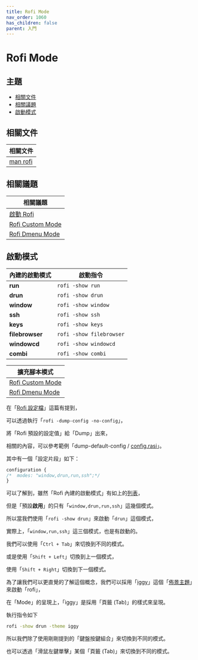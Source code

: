 ```yaml
---
title: Rofi Mode
nav_order: 1060
has_children: false
parent: 入門
---
```



# Rofi Mode




## 主題

* [相關文件](#相關文件)
* [相關議題](#相關議題)
* [啟動模式](#啟動模式)




## 相關文件

| 相關文件 |
| ------- |
| [man rofi](https://github.com/davatorium/rofi/blob/next/doc/rofi.1.markdown#available-modes) |




## 相關議題

| 相關議題 |
| ------- |
| [啟動 Rofi](https://samwhelp.github.io/note-about-rofi/read/start/launch-rofi.html) |
| [Rofi Custom Mode](https://samwhelp.github.io/note-about-rofi/read/start/rofi-custom-mode.html) |
| [Rofi Dmenu Mode](https://samwhelp.github.io/note-about-rofi/read/start/rofi-dmenu-mode.html) |




## 啟動模式

| 內建的啟動模式     | 啟動指令                   |
| ---------------- | ------------------------ |
| **run**          | `rofi -show run`         |
| **drun**         | `rofi -show drun`        |
| **window**       | `rofi -show window`      |
| **ssh**          | `rofi -show ssh`         |
| **keys**         | `rofi -show keys`        |
| **filebrowser**  | `rofi -show filebrowser` |
| **windowcd**     | `rofi -show windowcd`    |
| **combi**        | `rofi -show combi`       |


| 擴充腳本模式  |
| ----------- |
| [Rofi Custom Mode](https://samwhelp.github.io/note-about-rofi/read/start/rofi-custom-mode.html)  |
| [Rofi Dmenu Mode](https://samwhelp.github.io/note-about-rofi/read/start/rofi-dmenu-mode.html)   |


在「[Rofi 設定檔](https://samwhelp.github.io/note-about-rofi/read/start/config-file.html#dump-config)」這篇有提到，

可以透過執行「`rofi -dump-config -no-config`」，

將「Rofi 預設的設定值」給「Dump」出來，

相關的內容，可以參考範例「dump-default-config / [config.rasi](https://github.com/samwhelp/note-about-rofi/blob/demo/_demo/quick-start/dump/config/Default/config.rasi#L1-L2)」。

其中有一個「設定片段」如下：

``` css
configuration {
/*	modes: "window,drun,run,ssh";*/
}
```

可以了解到，雖然「Rofi 內建的啟動模式」有如上的[列表](#啟動模式)，

但是「預設**啟用**」的只有「`window,drun,run,ssh`」這幾個模式。

所以當我們使用「`rofi -show drun`」來啟動「`drun`」這個模式，

實際上，「`window,run,ssh`」這三個模式，也是有啟動的。

我們可以使用「`Ctrl + Tab`」來切換到不同的模式。

或是使用「`Shift + Left`」切換到上一個模式，

使用「`Shift + Right`」切換到下一個模式。

為了讓我們可以更直覺的了解這個概念，我們可以採用「[iggy](https://github.com/davatorium/rofi/blob/next/themes/iggy.rasi)」這個「[佈景主題](https://davatorium.github.io/rofi/themes/themes/#iggy)」來啟動「rofi」，

在「Mode」的呈現上，「iggy」是採用「頁籤 (Tab)」的樣式來呈現。

執行指令如下

``` sh
rofi -show drun -theme iggy
```

所以我們除了使用剛剛提到的「鍵盤按鍵組合」來切換到不同的模式。

也可以透過「滑鼠左鍵單擊」某個「頁籤 (Tab)」來切換到不同的模式。
